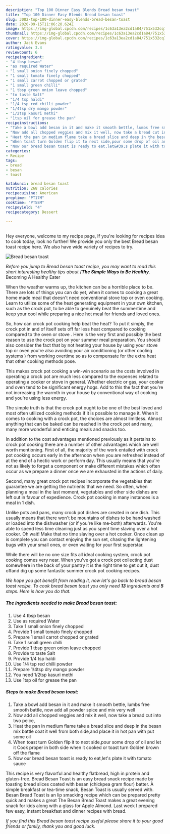 ```yaml
---
description: "Top 100 Dinner Easy Blends Bread besan toast"
title: "Top 100 Dinner Easy Blends Bread besan toast"
slug: 3082-top-100-dinner-easy-blends-bread-besan-toast
date: 2020-09-15T11:06:20.624Z
image: https://img-global.cpcdn.com/recipes/1c63a13ea2cd1a84/751x532cq70/bread-besan-toast-recipe-main-photo.jpg
thumbnail: https://img-global.cpcdn.com/recipes/1c63a13ea2cd1a84/751x532cq70/bread-besan-toast-recipe-main-photo.jpg
cover: https://img-global.cpcdn.com/recipes/1c63a13ea2cd1a84/751x532cq70/bread-besan-toast-recipe-main-photo.jpg
author: Jack Evans
ratingvalue: 3.4
reviewcount: 6
recipeingredient:
- "4 tbsp besan"
- "as required Water"
- "1 small onion finely chopped"
- "1 small tomato finely chopped"
- "1 small carrot chopped or grated"
- "1 small green chilli"
- "1 tbsp green onion leave chopped"
- "to taste Salt"
- "1/4 tsp haldi"
- "1/4 tsp red chilli powder"
- "1/4tsp dry mango powder"
- "1/2tsp kasuri methi"
- "1tsp oil for grease the pan"
recipeinstructions:
- "Take a bowl add besan in it and make it smooth bettle, lumbs free smooth battle, now add all powder spice and mix very well"
- "Now add all chopped veggies and mix it well, now take a bread cut into two peice,"
- "Heat the pan in medium flame take a bread slice and deep in the besan mix battle coat it well from both side,and place it in hot pan with put some oil"
- "When toast turn Golden flip it to next side,pour some drop of oil and let it Cook proper in both side when it cooked or toast turn Golden brown off the flame"
- "Now our bread besan toast is ready to eat,let&#39;s plate it with tomato sauce"
categories:
- Recipe
tags:
- bread
- besan
- toast

katakunci: bread besan toast 
nutrition: 268 calories
recipecuisine: American
preptime: "PT17M"
cooktime: "PT58M"
recipeyield: "4"
recipecategory: Dessert

---
```

<br>
Hey everyone, welcome to my recipe page, If you're looking for recipes idea to cook today, look no further! We provide you only the best Bread besan toast recipe here. We also have wide variety of recipes to try.
<br>


![Bread besan toast](https://img-global.cpcdn.com/recipes/1c63a13ea2cd1a84/751x532cq70/bread-besan-toast-recipe-main-photo.jpg)

<i>Before you jump to Bread besan toast recipe, you may want to read this short interesting healthy tips about {<strong>The Simple Ways to Be Healthy</strong>.</i>
Becoming A Healthy Eater


When the weather warms up, the kitchen can be a horrible place to be. There are lots of things you can do yet, when it comes to cooking a great home made meal that doesn't need conventional stove top or oven cooking. Learn to utilize some of the heat generating equipment in your own kitchen, such as the crock pot, to be able to genuinely beat the summertime and keep your cool while preparing a nice hot meal for friends and loved ones.

So, how can crock pot cooking help beat the heat? To put it simply, the crock pot in and of itself sets off far less heat compared to cooking compared to the oven or stove . Here is the very first and possibly the best reason to use the crock pot on your summer meal preparation. You should also consider the fact that by not heating your house by using your stove top or oven you're also avoiding your air conditioning (or other cooling systems ) from working overtime so as to compensate for the extra heat that other cooking methods pose.

This makes crock pot cooking a win-win scenario as the costs involved in operating a crock pot are much less compared to the expenses related to operating a cooker or stove in general. Whether electric or gas, your cooker and oven tend to be significant energy hogs. Add to this the fact that you're not increasing the warmth in your house by conventional way of cooking and you're using less energy.

 The simple truth is that the crock pot ought to be one of the best loved and most often utilized cooking methods if it is possible to manage it. When it comes to cooking with a crock pot, the choices are almost limitless.  Almost anything that can be baked can be reached in the crock pot and many, many more wonderful and enticing meals and snacks too.



In addition to the cost advantages mentioned previously as it pertains to crock pot cooking there are a number of other advantages which are well worth mentioning. First of all, the majority of the work entailed with crock pot cooking occurs early in the afternoon when you are refreshed instead of at the end of a hectic work or perform day. This usually means that you're not as likely to forget a component or make different mistakes which often occur as we prepare a dinner once we are exhausted in the actions of daily.

Second, many great crock pot recipes incorporate the vegetables that guarantee we are getting the nutrients that we need. So often, when planning a meal in the last moment, vegetables and other side dishes are left out in favour of expedience. Crock pot cooking in many instances is a meal in 1 dish.

 Unlike pots and pans, many crock pot dishes are created in one dish. This usually means that there won't be mountains of dishes to be hand washed or loaded into the dishwasher (or if you're like me-both) afterwards. You're able to spend less time cleaning just as you spent time slaving over a hot cooker. Oh wait! Make that no time slaving over a hot cooker. Once clean up is complete you can contact enjoying the sun set, chasing the lightening bugs with your small ones, or even waiting for your first superstar.

While there will be no one size fits all ideal cooking system, crock pot cooking comes very near. When you've got a crock pot collecting dust somewhere in the back of your pantry it is the right time to get out it, dust offand dig up some fantastic summer crock pot cooking recipes.


<i>We hope you got benefit from reading it, now let's go back to bread besan toast recipe. To cook bread besan toast you only need <strong>13</strong> ingredients and <strong>5</strong> steps. Here is how you do that.
</i>

##### The ingredients needed to make Bread besan toast:

1. Use 4 tbsp besan
1. Use as required Water
1. Take 1 small onion finely chopped
1. Provide 1 small tomato finely chopped
1. Prepare 1 small carrot chopped or grated
1. Take 1 small green chilli
1. Provide 1 tbsp green onion leave chopped
1. Provide to taste Salt
1. Provide 1/4 tsp haldi
1. Use 1/4 tsp red chilli powder
1. Prepare 1/4tsp dry mango powder
1. You need 1/2tsp kasuri methi
1. Use 1tsp oil for grease the pan


##### Steps to make Bread besan toast:

1. Take a bowl add besan in it and make it smooth bettle, lumbs free smooth battle, now add all powder spice and mix very well
1. Now add all chopped veggies and mix it well, now take a bread cut into two peice,
1. Heat the pan in medium flame take a bread slice and deep in the besan mix battle coat it well from both side,and place it in hot pan with put some oil
1. When toast turn Golden flip it to next side,pour some drop of oil and let it Cook proper in both side when it cooked or toast turn Golden brown off the flame
1. Now our bread besan toast is ready to eat,let&#39;s plate it with tomato sauce


This recipe is very flavorful and healthy flatbread, high in protein and gluten-free. Bread Besan Toast is an easy bread snack recipe made by toasting bread slices coated with besan (chickpea gram flour) batter. A simple breakfast or tea-time snack, Besan Toast is usually served with. Besan Bread Toast is an lip smacking recipe which can be prepared pretty quick and makes a great The Besan Bread Toast makes a great evening snack for kids along with a glass for Apple Almond. Last week I prepared few easy, instant breakfast and dinner recipes with bread. 

<i>If you find this Bread besan toast recipe useful please share it to your good friends or family, thank you and good luck.</i>
